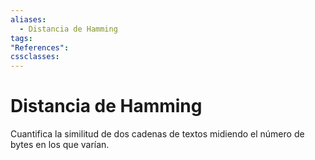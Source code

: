 ```yaml
---
aliases:
  - Distancia de Hamming
tags:
"References":
cssclasses:
---
```

# Distancia de Hamming

Cuantifica la similitud de dos cadenas de textos midiendo el número de bytes en los que varían.